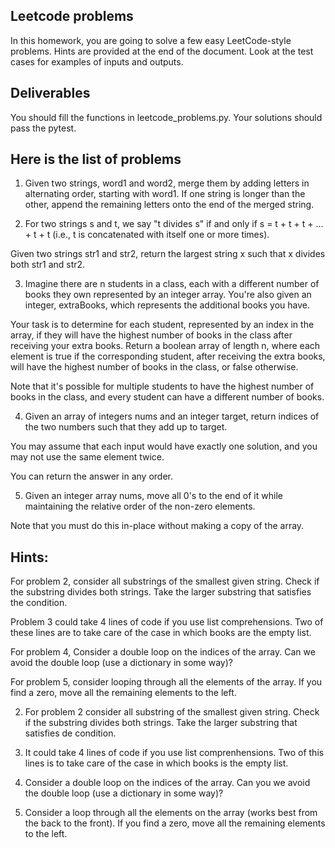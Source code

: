
## Leetcode problems

In this homework, you are going to solve a few easy LeetCode-style problems. Hints are provided at the end of the document. Look at the test cases for examples of inputs and outputs.

## Deliverables

You should fill the functions in  leetcode_problems.py. Your solutions should pass the pytest.


## Here is the list of problems
1. Given two strings, word1 and word2, merge them by adding letters in alternating order, starting with word1. If one string is longer than the other, append the remaining letters onto the end of the merged string. 


2. For two strings s and t, we say "t divides s" if and only if s = t + t + t + ... + t + t (i.e., t is concatenated with itself one or more times).

Given two strings str1 and str2, return the largest string x such that x divides both str1 and str2.

3. Imagine there are n students in a class, each with a different number of books they own represented by an integer array. You're also given an integer, extraBooks, which represents the additional books you have.

Your task is to determine for each student, represented by an index in the array, if they will have the highest number of books in the class after receiving your extra books. Return a boolean array of length n, where each element is true if the corresponding student, after receiving the extra books, will have the highest number of books in the class, or false otherwise.

Note that it's possible for multiple students to have the highest number of books in the class, and every student can have a different number of books.

4. Given an array of integers nums and an integer target, return indices of the two numbers such that they add up to target.

You may assume that each input would have exactly one solution, and you may not use the same element twice.

You can return the answer in any order.

5. Given an integer array nums, move all 0's to the end of it while maintaining the relative order of the non-zero elements.

Note that you must do this in-place without making a copy of the array.

## Hints:

For problem 2, consider all substrings of the smallest given string. Check if the substring divides both strings. Take the larger substring that satisfies the condition.

Problem 3 could take 4 lines of code if you use list comprehensions. Two of these lines are to take care of the case in which books are the empty list.

For problem 4, Consider a double loop on the indices of the array. Can we avoid the double loop (use a dictionary in some way)?

For problem 5, consider looping through all the elements of the array. If you find a zero, move all the remaining elements to the left.

2. For problem 2 consider all substring of the smallest given string. Check if the substring divides both strings. Take the larger substring that satisfies de condition.

3. It could take 4 lines of code if you use list comprenhensions. Two of this lines is to take care of the case in which books is the empty list.

4. Consider a double loop on the indices of the array.
Can you we avoid the double loop (use a dictionary in some way)?

5. Consider a loop through all the elements on the array (works best from the back to the front). If you find a zero, move all the remaining elements to the left.
